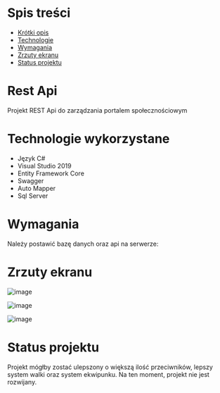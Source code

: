 # Spis treści
* [Krótki opis](#Rest-Api)
* [Technologie](#Technologie-wykorzystane)
* [Wymagania](#Wymagania)
* [Zrzuty ekranu](#Zrzuty-ekranu)
* [Status projektu](#Status-projektu)

# Rest Api
Projekt REST Api do zarządzania portalem społecznościowym



# Technologie wykorzystane
* Język C# 
* Visual Studio 2019
* Entity Framework Core
* Swagger
* Auto Mapper
* Sql Server

# Wymagania

Należy postawić bazę danych oraz api na serwerze:

# Zrzuty ekranu
![image](https://user-images.githubusercontent.com/93713067/146245887-1d859ad9-3b80-4cd3-920c-8eb8838f15e1.png)

![image](https://user-images.githubusercontent.com/93713067/146246165-f7973bf9-a523-4014-9adb-4515ceb37201.png)


![image](https://user-images.githubusercontent.com/93713067/146246111-992891d1-f62f-419f-8c83-fb0c129a6474.png)



# Status projektu

Projekt mógłby zostać ulepszony o większą ilość przeciwników, lepszy system walki oraz system ekwipunku.
Na ten moment, projekt nie jest rozwijany.
